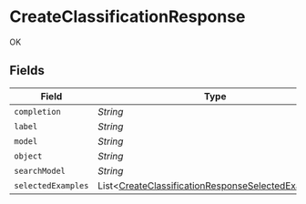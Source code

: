 # CreateClassificationResponse

OK


## Fields

| Field                                                                                                                     | Type                                                                                                                      | Required                                                                                                                  | Description                                                                                                               |
| ------------------------------------------------------------------------------------------------------------------------- | ------------------------------------------------------------------------------------------------------------------------- | ------------------------------------------------------------------------------------------------------------------------- | ------------------------------------------------------------------------------------------------------------------------- |
| `completion`                                                                                                              | *String*                                                                                                                  | :heavy_minus_sign:                                                                                                        | N/A                                                                                                                       |
| `label`                                                                                                                   | *String*                                                                                                                  | :heavy_minus_sign:                                                                                                        | N/A                                                                                                                       |
| `model`                                                                                                                   | *String*                                                                                                                  | :heavy_minus_sign:                                                                                                        | N/A                                                                                                                       |
| `object`                                                                                                                  | *String*                                                                                                                  | :heavy_minus_sign:                                                                                                        | N/A                                                                                                                       |
| `searchModel`                                                                                                             | *String*                                                                                                                  | :heavy_minus_sign:                                                                                                        | N/A                                                                                                                       |
| `selectedExamples`                                                                                                        | List<[CreateClassificationResponseSelectedExamples](../../models/shared/CreateClassificationResponseSelectedExamples.md)> | :heavy_minus_sign:                                                                                                        | N/A                                                                                                                       |